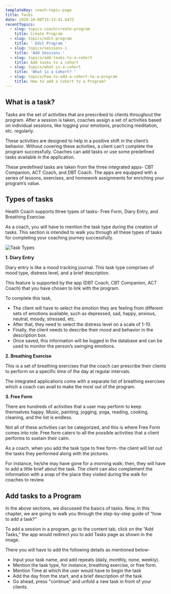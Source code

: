 ```yaml
---
templateKey: coach-topic-page
title: Tasks
date: 2020-10-08T15:33:41.647Z
recentTopics:
  - slug: topics-coach/create-program
    title: Create Program
  - slug: topics/edit-program
    title: ' Edit Program '
  - slug: topics/sessions-1
    title: 'Add Sessions '
  - slug: topics/add-tasks-to-a-cohort
    title: Add tasks to a cohort
  - slug: topics/what-is-a-cohort
    title: 'What is a Cohort? '
  - slug: topics/how-to-add-a-cohort-to-a-program
    title: How to add a Cohort to a Program?
---
```

## What is a task?

Tasks are the set of activities that are prescribed to clients throughout the program. After a session is taken, coaches assign a set of activities based on individual sessions, like logging your emotions, practicing meditation, etc. regularly. 

These activities are designed to help in a positive shift in the client’s behavior. Without covering these activities, a client can’t complete the program successfully. Coaches can add tasks or use some predefined tasks available in the application. 

These predefined tasks are taken from the three integrated apps- CBT Companion, ACT Coach, and DBT Coach. The apps are equipped with a series of lessons, exercises, and homework assignments for enriching your program’s value. 

## Types of tasks

Health Coach supports three types of tasks- Free Form, Diary Entry, and Breathing Exercise.

As a coach, you will have to mention the task type during the creation of tasks. This section is intended to walk you through all these types of tasks for completing your coaching journey successfully.

![Task Types](/img/type-of-tasks-i.png "Task Types")

**1. Diary Entry**

Diary entry is like a mood tracking journal. This task type comprises of mood type, distress level, and a brief description. 

This feature is supported by the app (DBT Coach, CBT Companion, ACT Coach) that you have chosen to link with the program. 

To complete this task, 

* The client will have to select the emotion they are feeling from different sets of emotions available, such as depressed, sad, happy, anxious, neutral, moody, stressed, etc.
* After that, they need to select the distress level on a scale of 1-10.
* Finally, the client needs to describe their mood and behavior in the description box. 
* Once saved, this information will be logged in the database and can be used to monitor the person’s swinging emotions.

**2. Breathing Exercise**

This is a set of breathing exercises that the coach can prescribe their clients to perform on a specific time of the day at regular intervals. 

The integrated applications come with a separate list of breathing exercises which a coach can avail to make the most out of the program. 

**3. Free Form**

There are hundreds of activities that a user may perform to keep themselves happy. Music, painting, jogging, yoga, reading, cooking, cleaning, and the list is endless. 

Not all of these activities can be categorized, and this is where Free Form comes into role. Free form caters to all the possible activities that a client performs to sustain their calm. 

As a coach, when you add the task type to free form- the client will list out the tasks they performed along with the pictures. 

For instance, he/she may have gone for a morning walk; then, they will have to add a little brief about the task. The client can also complement the information with a snap of the place they visited during the walk for coaches to review.

## Add tasks to a Program

In the above sections, we discussed the basics of tasks. Now, in this chapter, we are going to walk you through the step-by-step guide of “how to add a task?” 

To add a session in a program, go to the content tab, click on the “Add Tasks,” the app would redirect you to add Tasks page as shown in the image.

There you will have to add the following details as mentioned below-

* Input your task name, and add repeats (daily, monthly, none, weekly).
* Mention the task type, for instance, breathing exercise, or free form.
* Mention Time at which the user would have to begin the task
* Add the day from the start, and a brief description of the task
* Go ahead, press "continue" and unfold a new task in front of your clients.
